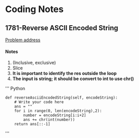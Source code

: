 # Coding Notes

## 1781-Reverse ASCll Encoded String
[Problem address](https://github.com/xiaotied/learn-coding/blob/master/1781%20%C2%B7%20Reverse%20ASCII%20Encoded%20Strings.py)
#### Notes
1. (Inclusive, exclusive)
2. Slice
3. **It is important to identify the res outside the loop**
4. **The input is string; it should be convert to int to use chr()**

''' Python

    def reverseAsciiEncodedString(self, encodeString):
        # Write your code here
        ans = ""
        for i in range(0, len(encodeString),2):
            number = encodeString[i:i+2]
            ans += chr(int(number))
        return ans[::-1]
'''